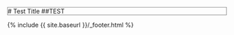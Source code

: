 <style>
  .main {
    border: 1px solid gray;
  }
</style>

<div class="main">
  # Test Title
  ##TEST
</div>

{% include {{ site.baseurl }}/_footer.html %}
